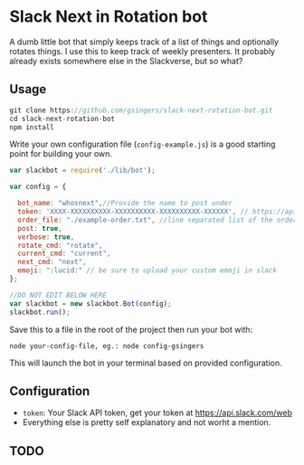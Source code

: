 # Slack Next in Rotation bot 

A dumb little bot that simply keeps track of a list of things and optionally rotates things.  I use this to keep track of weekly presenters.
It probably already exists somewhere else in the Slackverse, but so what?

## Usage

```javascript
git clone https://github.com/gsingers/slack-next-rotation-bot.git
cd slack-next-rotation-bot
npm install
```

Write your own configuration file (`config-example.js`) is a good starting point for building your own.

```javascript
var slackbot = require('./lib/bot');

var config = {

  bot_name: "whosnext",//Provide the name to post under
  token: 'XXXX-XXXXXXXXXX-XXXXXXXXXX-XXXXXXXXXX-XXXXXX', // https://api.slack.com/web
  order_file: "./example-order.txt", //line separated list of the order
  post: true,
  verbose: true,
  rotate_cmd: "rotate",
  current_cmd: "current",
  next_cmd: "next",
  emoji: ":lucid:" // be sure to upload your custom emoji in slack
};

//DO NOT EDIT BELOW HERE
var slackbot = new slackbot.Bot(config);
slackbot.run();

```

Save this to a file in the root of the project then run your bot with:

    node your-config-file, eg.: node config-gsingers

This will launch the bot in your terminal based on provided configuration.

## Configuration

- `token`: Your Slack API token, get your token at https://api.slack.com/web
- Everything else is pretty self explanatory and not worht a mention.

## TODO
